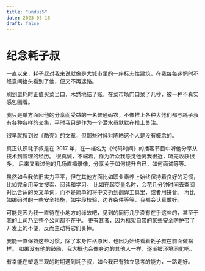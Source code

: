 ```yaml
--- 
title: "undus5"
date: 2023-05-18
draft: false
---
```

# 纪念耗子叔

一直以来，耗子叔对我来说就像是大城市里的一座标志性建筑，在我每每迷惘时不经意间抬头看到了他，便又不再迷路。

刷到噩耗时正值买菜当口，木然地结了账，在菜市场门口呆了几秒，被一种不真实感包围着。

我只是单方面因他的分享而受益的一名普通码农，不像推上各种大佬们都与耗子叔有各种各样的交集，平时我只是作为一个潜水员默默在推上关注。

很早就搜到过《酷壳》的文章，但那些时候对陈皓这个人是没有概念的。

真正认识耗子叔是在 2017 年，在一档名为《代码时间》的播客节目中听他分享从技术到管理的经历。
很真诚，不端着，作为听众我感觉他离我很近，听完收获很多。
后来又看过他的几场直播录像，分享关于如何提升自已，如何面试等等。

虽然如今我依旧实力平平，但在其他方面比如职业素养上始终保持着良好的习惯，
比如完全用英文搜索、阅读和学习。
比如在起变量名时，会花几分钟时间去查阅对比合适的英文单词，而不是简单的将中文扔到翻译工具里，或者用拼音。
再比如编码时的一些安全措施，如字段校验，边界条件等等，我都会认真做好。

可能是因为我一直待在小地方的缘故吧，见到的同行几乎没有在乎这些的，甚至于我的上司乃至整个公司都不在乎。
更有甚者，因为框架自带的某些安全防护带了开发上的不便，反而主动将它们关掉。

我能一直保持这些习惯，除了本身性格原因，也因为始终看着耗子叔在前面做榜样。
如果没有他的鼓励，我大概也会像身边的其他人一样，逐渐被环境同化吧。

有幸能在塑造三观的时期遇到耗子叔，如今我已有独立思考的能力，一路走好。
